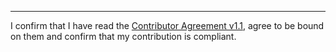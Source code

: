 

______________________________________
I confirm that I have read the [Contributor Agreement v1.1](https://github.com/tegonal/gget/blob/v0.7.1/.github/Contributor%20Agreement.txt), agree to be bound on them and confirm that my contribution is compliant.
